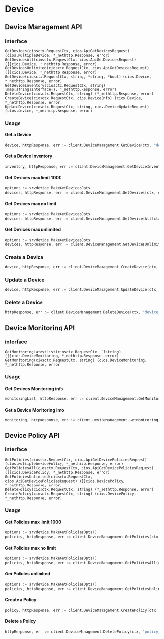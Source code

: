 # Device

## Device Management API

### interface
```
GetDevices(ciosctx.RequestCtx, cios.ApiGetDevicesRequest) (cios.MultipleDevice, *_nethttp.Response, error)
GetDevicesAll(ciosctx.RequestCtx, cios.ApiGetDevicesRequest) ([]cios.Device, *_nethttp.Response, error)
GetDevicesUnlimited(ciosctx.RequestCtx, cios.ApiGetDevicesRequest) ([]cios.Device, *_nethttp.Response, error)
GetDevice(ciosctx.RequestCtx, string, *string, *bool) (cios.Device, *_nethttp.Response, error)
GetDeviceInventory(ciosctx.RequestCtx, string) (map[string]interface{}, *_nethttp.Response, error)
DeleteDevice(ciosctx.RequestCtx, string) (*_nethttp.Response, error)
CreateDevice(ciosctx.RequestCtx, cios.DeviceInfo) (cios.Device, *_nethttp.Response, error)
UpdateDevice(ciosctx.RequestCtx, string, cios.DeviceUpdateRequest) (cios.Device, *_nethttp.Response, error)
```

### Usage

#### Get a Device
```go
device, httpResponse, err := client.DeviceManagement.GetDevice(ctx, "device_id")
```

#### Get a Device Inventory
```go
inventory, httpResponse, err := client.DeviceManagement.GetDeviceInventory(ctx, "device_id")
```

#### Get Devices max limit 1000
```go
options := srvdevice.MakeGetDevicesOpts
devices, httpResponse, err := client.DeviceManagement.GetDevices(ctx, options())
```

#### Get Devices max no limit

```go
options := srvdevice.MakeGetDevicesOpts
devices, httpResponse, err := client.DeviceManagement.GetDevicesAll(ctx, options())
```

#### Get Devices max unlimited

```go
options := srvdevice.MakeGetDevicesOpts
devices, httpResponse, err := client.DeviceManagement.GetDevicesUnlimited(ctx, options())
```

### Create a Device 

```go
device, httpResponse, err := client.DeviceManagement.CreateDevice(ctx, cios.DeviceInfo{})
```

### Update a Device

```go
device, httpResponse, err := client.DeviceManagement.UpdateDevice(ctx, "device_id", cios.DeviceUpdateRequest{})
```

### Delete a Device

```go
httpResponse, err := client.DeviceManagement.DeleteDevice(ctx, "device_id")
```

## Device Monitoring API

### interface
```
GetMonitoringLatestList(ciosctx.RequestCtx, []string) ([]cios.DeviceMonitoring, *_nethttp.Response, error)
GetMonitoring(ciosctx.RequestCtx, string) (cios.DeviceMonitoring, *_nethttp.Response, error)

```

### Usage

#### Get Devices Monitoring info

```go
monitoringList, httpResponse, err := client.DeviceManagement.GetMonitoringLatestList(ctx, []string{"device_id1", "device_id2"})
```

#### Get a Device Monitoring info

```go
monitoring, httpResponse, err := client.DeviceManagement.GetMonitoring(ctx, "device_id1")
```


## Device Policy API

### interface
```
GetPolicies(ciosctx.RequestCtx, cios.ApiGetDevicePoliciesRequest) (cios.MultipleDevicePolicy, *_nethttp.Response, error)
GetPoliciesAll(ciosctx.RequestCtx, cios.ApiGetDevicePoliciesRequest) ([]cios.DevicePolicy, *_nethttp.Response, error)
GetPoliciesUnlimited(ciosctx.RequestCtx, cios.ApiGetDevicePoliciesRequest) ([]cios.DevicePolicy, *_nethttp.Response, error)
DeletePolicy(ciosctx.RequestCtx, string) (*_nethttp.Response, error)
CreatePolicy(ciosctx.RequestCtx, string) (cios.DevicePolicy, *_nethttp.Response, error)
```

### Usage

#### Get Policies max limit 1000

```go
options := srvdevice.MakeGetPoliciesOpts()
policies, httpResponse, err := client.DeviceManagement.GetPolicies(ctx, options())
```

#### Get Policies max no limit

```go
options := srvdevice.MakeGetPoliciesOpts()
policies, httpResponse, err := client.DeviceManagement.GetPoliciesAll(ctx, options())
```

#### Get Policies unlimited

```go
options := srvdevice.MakeGetPoliciesOpts()
policies, httpResponse, err := client.DeviceManagement.GetPoliciesUnlimited(ctx, options())
```

#### Create a Policy

```go
policy, httpResponse, err := client.DeviceManagement.CreatePolicy(ctx, "resource_owner_id")
```

#### Delete a Policy

```go
httpResponse, err := client.DeviceManagement.DeletePolicy(ctx, "policy_id")
```

